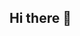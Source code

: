 ## Hi there 👋

<!--
**kirshdude/kirshdude** is a ✨ _special_ ✨ repository because its `README.md` (this file) appears on your GitHub profile.

Here are some ideas to get you started:

-> I'm a data scientist @ Wix.com
-> Interested in creating impactful products that help humans live a better life
-> 🔭 I’m currently working on a finance app that will help families interact with there finances 
